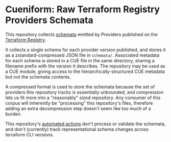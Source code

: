 # Cueniform: Raw Terraform Registry Providers Schemata

This repository collects
[schemata](https://developer.hashicorp.com/terraform/cli/commands/providers/schema#format-summary)
emitted by Providers published on the
[Terraform Registry](https://registry.terraform.io).

It collects a single schema for each provider version published, and stores it
as a zstandard-compressed JSON file in `schemata/`.
Associated metadata for each schema is stored in a CUE file in the same
directory, sharing a filename prefix with the version it describes.
The repository may be used as a CUE module, giving access to the
hierarchically-structured CUE metadata but not the schemata contents.

A compressed format is used to store the schemata because the set of providers
this repository tracks is essentially unbounded, and compression lets us fit
more into a "reasonably" sized repository.
Any consumer of this corpus will inherently be "processing" this repository's
files, therefore adding an extra decompression step doesn't seem like too much
of a burden.

This repository's
[automated actions](https://github.com/cueniform/raw-terraform-registry-providers-schemata/actions)
don't process or validate the schemata, and don't (currently) track
representational schema changes across terraform CLI versions.
